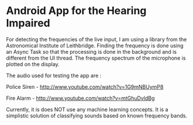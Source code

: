 Android App for the Hearing Impaired
====================================

For detecting the frequencies of the live input, I am using a library from the Astronomical Institute of Leithbridge. Finding the frequency is done using an Async Task so that the processing is done in the background and is different from the UI thread. The frequency spectrum of the microphone is plotted on the display.

The audio used for testing the app are :

Police Siren - http://www.youtube.com/watch?v=1G9mNBUymP8

Fire Alarm - http://www.youtube.com/watch?v=mtGhuDvldBg

Currently, it is does NOT use any machine learning concepts. It is a simplistic solution of classifying sounds based on known frequency bands.
